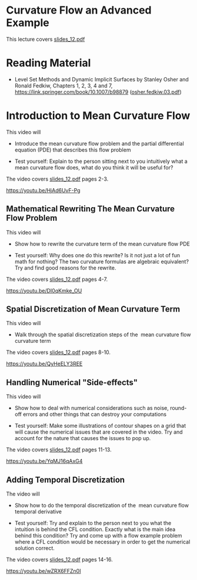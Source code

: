 <h1>Curvature Flow an Advanced Example</h1>

<p>This lecture covers <a class="instructure_file_link instructure_scribd_file inline_disabled" title="slides_12.pdf" href="https://absalon.ku.dk/courses/72771/files/8258602?wrap=1" target="_blank" rel="noopener" data-api-endpoint="https://absalon.ku.dk/api/v1/courses/72771/files/8258602" data-api-returntype="File">slides_12.pdf</a></p>
<h1>Reading Material</h1>
<ul>
    <li>Level Set Methods and Dynamic Implicit Surfaces by Stanley Osher and Ronald Fedkiw, Chapters 1, 2, 3, 4 and 7, <a href="https://link.springer.com/book/10.1007/b98879" target="_blank" rel="noopener">https://link.springer.com/book/10.1007/b98879</a> (<a class="instructure_file_link instructure_scribd_file inline_disabled" title="osher.fedkiw.03.pdf" href="https://absalon.ku.dk/courses/72771/files/8258596?wrap=1" target="_blank" rel="noopener" data-api-endpoint="https://absalon.ku.dk/api/v1/courses/72771/files/8258596" data-api-returntype="File">osher.fedkiw.03.pdf</a>)&nbsp;</li>
</ul>
<h1>Introduction to Mean Curvature Flow</h1>
<p>This video will</p>
<ul>
    <li>
        <p>Introduce the mean curvature flow problem and the partial differential equation (PDE) that describes this flow problem</p>
    </li>
    <li>Test yourself: Explain to the person sitting next to you intuitively what a mean curvature flow does, what do you think it will be useful for?</li>
</ul>
<p>The video covers<span>&nbsp;</span><span class="instructure_file_holder link_holder"><a class="inline_disabled" href="https://absalon.ku.dk/courses/72771/files/folder/slides?preview=4301084" target="_blank" rel="noopener">slides_12.pdf</a> pages 2-3.</span></p>
<p><a href="https://youtu.be/HjAd6UvF-Pg" target="_blank" rel="noopener">https://youtu.be/HjAd6UvF-Pg</a>&nbsp;</p>
<h2>Mathematical Rewriting The Mean Curvature Flow Problem</h2>
<p>This video will</p>
<ul>
    <li>
        <p>Show how to rewrite the curvature term of the mean curvature flow PDE</p>
    </li>
    <li>Test yourself: Why does one do this rewrite? Is it not just a lot of fun math for nothing? The two curvature formulas are algebraic equivalent? Try and find good reasons for the rewrite.</li>
</ul>
<p>The video covers<span>&nbsp;</span><span class="instructure_file_holder link_holder"><a class="inline_disabled" href="https://absalon.ku.dk/courses/72771/files/folder/slides?preview=4301084" target="_blank" rel="noopener">slides_12.pdf</a> pages 4-7.</span></p>
<p><a href="https://youtu.be/DI0qKmke_OU" target="_blank" rel="noopener">https://youtu.be/DI0qKmke_OU</a>&nbsp;</p>
<h2>Spatial Discretization of Mean Curvature Term</h2>
<p>This video will</p>
<ul>
    <li>
        <p>Walk through the spatial discretization steps of the&nbsp; mean curvature flow curvature term</p>
    </li>
</ul>
<p>The video covers<span>&nbsp;</span><span class="instructure_file_holder link_holder"><a class="inline_disabled" href="https://absalon.ku.dk/courses/72771/files/folder/slides?preview=4301084" target="_blank" rel="noopener">slides_12.pdf</a> pages 8-10.</span></p>
<p><a href="https://youtu.be/QyHeELY3REE" target="_blank" rel="noopener">https://youtu.be/QyHeELY3REE</a></p>
<h2><a href="https://youtu.be/QyHeELY3REE" target="_blank" rel="noopener"></a>Handling Numerical "Side-effects"&nbsp;</h2>
<p>This video will</p>
<ul>
    <li>
        <p>Show how to deal with numerical considerations such as noise, round-off errors and other things that can destroy your computations</p>
    </li>
    <li>Test yourself: Make some illustrations of contour shapes on a grid that will cause the numerical issues that are covered in the video. Try and account for the nature that causes the issues to pop up.&nbsp;</li>
</ul>
<p>The video covers<span>&nbsp;</span><span class="instructure_file_holder link_holder"><a class="inline_disabled" href="https://absalon.ku.dk/courses/72771/files/folder/slides?preview=4301084" target="_blank" rel="noopener">slides_12.pdf</a> pages 11-13.</span></p>
<p><a href="https://youtu.be/YqMJ16qAxG4" target="_blank" rel="noopener">https://youtu.be/YqMJ16qAxG4</a>&nbsp;</p>
<h2>Adding Temporal Discretization</h2>
<p>The video will</p>
<ul>
    <li>
        <p>Show how to do the temporal discretization of the&nbsp; mean curvature flow temporal derivative</p>
    </li>
    <li>Test yourself: Try and explain to the person next to you what the intuition is behind the CFL condition. Exactly what is the main idea behind this condition? Try and come up with a flow example problem where a CFL condition would be necessary in order to get the numerical solution correct.</li>
</ul>
<p>The video covers<span>&nbsp;</span><span class="instructure_file_holder link_holder"><a class="inline_disabled" href="https://absalon.ku.dk/courses/72771/files/folder/slides?preview=4301084" target="_blank" rel="noopener">slides_12.pdf</a> pages 14-16.</span></p>
<p><a href="https://youtu.be/wZRX6FFZn0I" target="_blank" rel="noopener">https://youtu.be/wZRX6FFZn0I</a>&nbsp;</p>